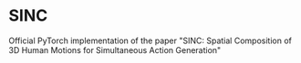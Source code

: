 # SINC
 Official PyTorch implementation of the paper "SINC: Spatial Composition of 3D Human Motions for Simultaneous Action Generation"

